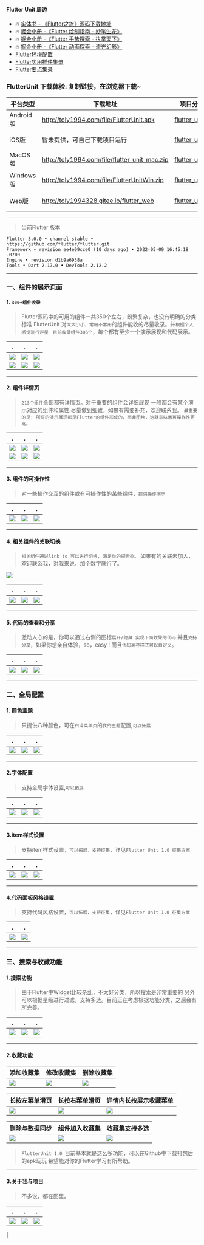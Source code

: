 
#### Flutter Unit 周边
- 🔥  [实体书 - 《Flutter之旅》源码下载地址 ](https://gitee.com/toly1994328/FlutterUnit/attach_files/466731/download)
- 🔥  [掘金小册 -《Flutter 绘制指南 - 妙笔生花》](https://juejin.im/book/6844733827265331214)
- 🔥  [掘金小册 -《Flutter 手势探索 - 执掌天下》](https://juejin.cn/book/6896378716427911181)
- 🔥  [掘金小册 -《Flutter 动画探索 - 流光幻影》](https://juejin.cn/book/6965102582473687071)
-   [Flutter环境配置](https://github.com/toly1994328/FlutterUnit/issues/22)
-   [Flutter实用插件集录 ](https://github.com/toly1994328/FlutterUnit/issues/41)
-   [Flutter要点集录 ](https://github.com/toly1994328/FlutterUnit/labels/point)


### FlutterUnit 下载体验: 复制链接，在浏览器下载~


| 平台类型 | 下载地址 | 项目分支地址  | 相关文章 | 
|------|------------|------|------------|
| Android版 | http://toly1994.com/file/FlutterUnit.apk |[flutter_unit](https://github.com/toly1994328/FlutterUnit)| [《FlutterUnit食用指南》](https://juejin.im/post/6844904147045597191)|
| iOS版 | 暂未提供，可自己下载项目运行 |[flutter_unit](https://github.com/toly1994328/FlutterUnit)| [《FlutterUnit 食用指南》](https://juejin.im/post/6844904147045597191)|
| MacOS版 | http://toly1994.com/file/flutter_unit_mac.zip |[flutter_unit_desk](https://github.com/toly1994328/FlutterUnit/tree/flutter_unit_desk)| [《mac版闪亮登场》](https://juejin.im/post/6844904147817332743)|
| Windows版 |http://toly1994.com/file/FlutterUnitWin.zip  | [flutter_unit_desk](https://github.com/toly1994328/FlutterUnit/tree/flutter_unit_desk) | [《win版闪亮登场》](https://juejin.im/post/6847902222626488327)|
| Web版 | http://toly1994328.gitee.io/flutter_web | [ flutter_unit_web ](https://github.com/toly1994328/FlutterUnit/tree/flutter_unit_web)  | [《web版闪亮登场》](https://juejin.im/post/6859888713980182541)|

---

> 当前Flutter 版本

```
Flutter 3.0.0 • channel stable • https://github.com/flutter/flutter.git
Framework • revision ee4e09cce0 (10 days ago) • 2022-05-09 16:45:18 -0700
Engine • revision d1b9a6938a
Tools • Dart 2.17.0 • DevTools 2.12.2
```

---


### 一、组件的展示页面

#### 1. `300+组件收录`

> Flutter源码中的可用的组件一共350个左右，纷繁复杂，也没有明确的分类标准
FlutterUnit 对`大大小小，常用不常用`的组件能收的尽量收录。并`根据个人感觉进行评星 `
`目前收录组件306个`，每个都有至少一个演示展现和代码展示。

| . | . | . |
|------|------------|------------|
| ![](https://user-gold-cdn.xitu.io/2020/4/14/17175af35f63c8fb?w=1080&h=2340&f=jpeg&s=158267)|  ![](https://user-gold-cdn.xitu.io/2020/4/14/17175b0c1c92a004?w=1080&h=2340&f=jpeg&s=161619)|     ![](https://user-gold-cdn.xitu.io/2020/4/14/17175b0a95d5c549?w=1080&h=2340&f=jpeg&s=150406)       |
|  ![](https://user-gold-cdn.xitu.io/2020/4/14/17175af9b09f76f6?w=1080&h=2340&f=jpeg&s=153575)   | ![](https://user-gold-cdn.xitu.io/2020/4/14/17175b0766ed455b?w=1080&h=2340&f=jpeg&s=166128)        |![](https://user-gold-cdn.xitu.io/2020/4/14/17175af6b9523083?w=1080&h=2340&f=jpeg&s=163290)      |


---

#### 2. 组件详情页

> `213个组件`全部都有详情页。对于重要的组件会详细展现
一般都会有某个演示对应的组件和属性,尽量做到细致，如果有需要补充，欢迎联系我。
`最重要的是: 所有的演示展现都是Flutter的组件形成的，而非图片，这就意味着可操作性更高。`

| . | . | . |
|------|------------|------------|
| ![](https://user-gold-cdn.xitu.io/2020/4/14/17175c3f21476fc5?w=1080&h=2340&f=jpeg&s=67728)| ![](https://user-gold-cdn.xitu.io/2020/4/14/17175c44a1cfa94c?w=1080&h=2340&f=jpeg&s=92664)|    ![](https://user-gold-cdn.xitu.io/2020/4/14/17175c4a7cd90126?w=1080&h=2340&f=jpeg&s=114306) |
|  ![](https://user-gold-cdn.xitu.io/2020/4/14/17175c5171d0373f?w=1080&h=2340&f=jpeg&s=159437)  | ![](https://user-gold-cdn.xitu.io/2020/4/14/17175c56ce136676?w=1080&h=2340&f=jpeg&s=87311)       |![](https://user-gold-cdn.xitu.io/2020/4/14/17175c61623c6462?w=1080&h=2340&f=jpeg&s=108215)|


---

#### 3. 组件的可操作性

> 对一些操作交互的组件或有可操作性的某些组件，`提供操作演示`

| . | . | . |
|------|------------|------------|
| ![](https://user-gold-cdn.xitu.io/2020/4/14/17175df98f83e05c?w=362&h=724&f=gif&s=1061771)| ![](https://user-gold-cdn.xitu.io/2020/4/14/17175dcce9022ddc?w=362&h=724&f=gif&s=232124)|   ![](https://user-gold-cdn.xitu.io/2020/4/14/17175de9b348a26a?w=362&h=724&f=gif&s=946647)|

---

#### 4. 相关组件的关联切换
> `相关组件通过link to 可以进行切换, 满足你的探索欲。`
如果有的关联未加入，欢迎联系我，对我来说，加个数字就行了。

![](https://user-gold-cdn.xitu.io/2020/4/14/17175ea0ea610669?w=610&h=226&f=png&s=37961)

| . | . | . |
|------|------------|------------|
|![](https://user-gold-cdn.xitu.io/2020/4/14/17175e8c2a46e1f3?w=362&h=724&f=gif&s=471182)|![](https://user-gold-cdn.xitu.io/2020/4/14/17175e921dfc5c81?w=362&h=724&f=gif&s=658708)|   ![](https://user-gold-cdn.xitu.io/2020/4/14/17175e968c4f68e4?w=362&h=724&f=gif&s=300803)|

---

#### 5. 代码的查看和分享
> 激动人心的是，你可以通过右侧的图标`展开/隐藏 实现下面效果的代码`
并且`支持分享`，如果你想亲自体验，so，easy ! 而且`代码高亮样式可以自定义`。

| . | . | . |
|------|------------|------------|
| ![](https://user-gold-cdn.xitu.io/2020/4/14/171760369b9ae9d6?w=362&h=724&f=gif&s=1207409)| ![](https://user-gold-cdn.xitu.io/2020/4/14/1717603ad9119f2a?w=362&h=724&f=gif&s=1064037)|   ![](https://user-gold-cdn.xitu.io/2020/4/14/1717604b10154271?w=362&h=724&f=gif&s=2849830)|


---


### 二、全局配置

#### 1. 颜色主题
> 只提供八种颜色，可在`右滑菜单页`的`我的主题`配置,`可以拓展`

| . | . | . |
|------|------------|------------|
| ![](https://user-gold-cdn.xitu.io/2020/4/14/171760c51633383d?w=1080&h=2340&f=jpeg&s=94977)| ![](https://user-gold-cdn.xitu.io/2020/4/14/171760cbc7d0ddba?w=1080&h=2340&f=jpeg&s=89001) |    ![](https://user-gold-cdn.xitu.io/2020/4/14/171760b8c24c188f?w=1080&h=2340&f=jpeg&s=168263) |



---


#### 2.字体配置

> 支持全局字体设置,`可以拓展`

| . | . | . |
|------|------------|------------|
| ![](https://user-gold-cdn.xitu.io/2020/4/14/1717615741f8d2e3?w=1080&h=2340&f=png&s=167438)| ![](https://user-gold-cdn.xitu.io/2020/4/14/171761667bbf6051?w=1080&h=2340&f=png&s=808002) |   ![](https://user-gold-cdn.xitu.io/2020/4/14/1717617b8ab59421?w=1080&h=2340&f=png&s=796618)|

---


#### 3.item样式设置

> 支持item样式设置，`可以拓展，支持征集`，详见`Flutter Unit 1.0 征集方案`

| . | . | . |
|------|------------|------------|
|![](https://user-gold-cdn.xitu.io/2020/4/14/1717620037fd9a50?w=1080&h=2340&f=jpeg&s=105051)| ![](https://user-gold-cdn.xitu.io/2020/4/14/1717620161fa89ec?w=1080&h=2340&f=jpeg&s=158327)| ![](https://user-gold-cdn.xitu.io/2020/4/14/171762026eb8656d?w=1080&h=2340&f=jpeg&s=146688)|

---

#### 4.代码面板风格设置

> 支持代码风格设置，`可以拓展，支持征集`，详见`Flutter Unit 1.0 征集方案`

| . | . |
|------|------------|
|![](https://user-gold-cdn.xitu.io/2020/4/14/1717628b5fe1591c?w=1080&h=759&f=png&s=105023)| ![](https://user-gold-cdn.xitu.io/2020/4/14/1717629001ade9b0?w=1080&h=773&f=png&s=102672)|

---



### 三、搜索与收藏功能


#### 1.搜索功能

> 由于Flutter中Widget比较杂乱，不太好分类，所以搜索是非常重要的
另外可以根据星级进行过滤，支持多选。目前正在考虑根据功能分类，之后会有所完善。


| . | . | . |
|------|------------|------------|
| ![](https://user-gold-cdn.xitu.io/2020/4/14/171775fc594e4605?w=1080&h=2340&f=png&s=265281)| ![](https://user-gold-cdn.xitu.io/2020/4/14/171775fd99268a78?w=1080&h=2340&f=png&s=424599)|    ![](https://user-gold-cdn.xitu.io/2020/4/14/171775fefef50fb9?w=1080&h=2340&f=png&s=414437) |

---

#### 2.收藏功能

| 添加收藏集 | 修改收藏集 | 删除收藏集 |
|------|------------|------------|
| ![](https://user-gold-cdn.xitu.io/2020/4/23/171a7baf50b2d9f5?w=288&h=576&f=gif&s=447423)  | ![](https://user-gold-cdn.xitu.io/2020/4/23/171a7be9b43874ce?w=288&h=576&f=gif&s=881222)    | ![](https://user-gold-cdn.xitu.io/2020/4/23/171a7bfec06a2bb8?w=288&h=576&f=gif&s=837022)       | 

| 长按左菜单滑页 | 长按右菜单滑页 | 详情内长按展示收藏菜单 |
|------|------------|------------|
| ![](https://user-gold-cdn.xitu.io/2020/4/24/171a7c73230f803d?w=288&h=576&f=gif&s=563981) |![](https://user-gold-cdn.xitu.io/2020/4/24/171a7c7cb0780bc6?w=288&h=576&f=gif&s=628105)        | ![](https://user-gold-cdn.xitu.io/2020/4/23/171a7a6fa57e3c6f?w=288&h=576&f=gif&s=448572)       |

| 删除与数据同步 | 组件加入收藏集 | 收藏集支持多选 |
|------|------------|------------|
| ![](https://user-gold-cdn.xitu.io/2020/4/23/171a76fd06702dda?w=288&h=576&f=gif&s=885232)  | ![](https://user-gold-cdn.xitu.io/2020/4/23/171a773c1bfd5153?w=288&h=576&f=gif&s=887426)        | ![](https://user-gold-cdn.xitu.io/2020/4/23/171a7c36021a18f9?w=288&h=576&f=gif&s=714061)   |

> `FlutterUnit 1.0 `目前基本就是这么多功能，可以在Github中下载打包后的apk玩玩
希望能对你的Flutter学习有所帮助。

---

#### 3.关于我与项目
> 不多说，都在图里。

| . | . | . |
|------|------------|------------|
|![](https://user-gold-cdn.xitu.io/2020/4/14/171777c67ed0c205?w=1080&h=2340&f=png&s=1272888)|![](https://user-gold-cdn.xitu.io/2020/4/14/171777c8ccfce16b?w=1080&h=2340&f=png&s=1105006)|     ![](https://user-gold-cdn.xitu.io/2020/4/14/171777caed85b26a?w=1080&h=2340&f=png&s=1190414)
|
